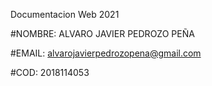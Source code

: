 Documentacion Web 2021

#NOMBRE: ALVARO JAVIER PEDROZO PEÑA

#EMAIL: alvarojavierpedrozopena@gmail.com

#COD: 2018114053



